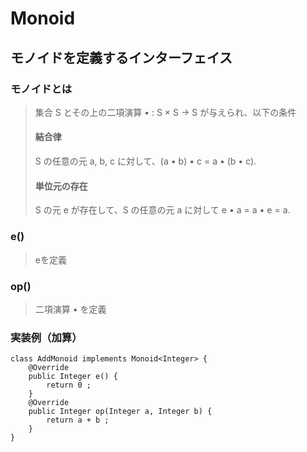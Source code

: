 # Monoid
## モノイドを定義するインターフェイス

### モノイドとは
> 集合 S とその上の二項演算 • : S × S → S が与えられ、以下の条件 <br>
> #### 結合律
> S の任意の元 a, b, c に対して、(a • b) • c = a • (b • c).
> #### 単位元の存在
> S の元 e が存在して、S の任意の元 a に対して e • a = a • e = a.
### e()
> eを定義
### op()
> 二項演算 • を定義
### 実装例（加算）
```
class AddMonoid implements Monoid<Integer> {
    @Override
    public Integer e() {
        return 0 ;
    }
    @Override
    public Integer op(Integer a, Integer b) {
        return a + b ;
    }
}
```
